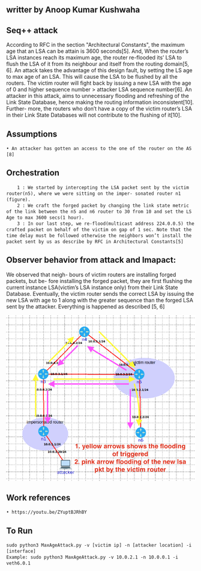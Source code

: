 ## writter by Anoop Kumar Kushwaha


## Seq++ attack
According to RFC in the section "Architectural Constants", the maximum age that an LSA can be attain is 3600 seconds[5]. And, When the router’s LSA instances reach its maximum age, the router re-flooded its’ LSA to flush the LSA of it from its neighbour and itself from the routing domain[5, 6]. An attack takes the advantage of this design fault, by setting the LS age to max age of an LSA. This will cause the LSA to be flushed by all the routers. The victim router will fight back by issuing a new LSA with the age of 0 and higher sequence number > attacker LSA sequence number[6]. An attacker in this attack, aims to unnecessary flooding and refreshing of the Link State Database, hence making the routing information inconsistent[10]. Further- more, the routers who don’t have a copy of the victim router’s LSA in their Link State Databases will not contribute to the flushing of it[10].

## Assumptions
    • An attacker has gotten an access to the one of the router on the AS [8]


## Orchestration
```
    1 : We started by intercepting the LSA packet sent by the victim router(n5), where we were sitting on the imper- sonated router n1 (figure).
    2 : We craft the forged packet by changing the link state metric of the link between the n5 and n6 router to 30 from 10 and set the LS Age to max 3600 secs(1 hour).
    3 : In our last step, we re-flood(multicast address 224.0.0.5) the crafted packet on behalf of the victim on gap of 1 sec. Note that the time delay must be followed otherwise the neighbors won’t install the packet sent by us as describe by RFC in Architectural Constants[5]
```

## Observer behavior from attack and Imapact:
We observed that neigh- bours of victim routers are installing forged packets, but be- fore installing the forged packet, they are first flushing the current instance LSA(victim’s LSA instance only) from their Link State Database. Eventually, the victim router sends the correct LSA by issuing the new LSA with age to 1 along with the greater sequence than the forged LSA sent by the attacker. Everything is happened as described [5, 6]


![topology](maxage.png)


## Work references   
    • https://youtu.be/ZYuptBJRhBY



##  To Run
    sudo python3 MaxAgeAttack.py -v [victim ip] -n [attacker location] -i [interface]
    Example: sudo python3 MaxAgeAttack.py -v 10.0.2.1 -n 10.0.0.1 -i veth6.0.1
